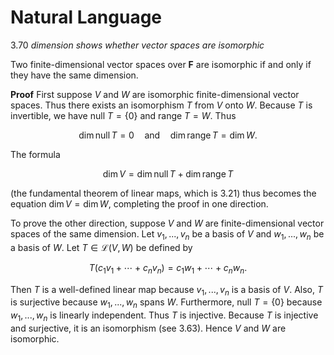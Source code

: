 # Natural Language

3.70 *dimension shows whether vector spaces are isomorphic*

Two finite-dimensional vector spaces over $\mathbf{F}$ are isomorphic if and only if they have the same dimension.

**Proof** First suppose $V$ and $W$ are isomorphic finite-dimensional vector spaces. Thus there exists an isomorphism $T$ from $V$ onto $W$. Because $T$ is invertible, we have null $T = \{0\}$ and range $T = W$. Thus

$$\dim \operatorname{null} T = 0 \quad \text{and} \quad \dim \operatorname{range} T = \dim W.$$

The formula

$$\dim V = \dim \operatorname{null} T + \dim \operatorname{range} T$$

(the fundamental theorem of linear maps, which is 3.21) thus becomes the equation $\dim V = \dim W$, completing the proof in one direction.

To prove the other direction, suppose $V$ and $W$ are finite-dimensional vector spaces of the same dimension. Let $v_1, ..., v_n$ be a basis of $V$ and $w_1, ..., w_n$ be a basis of $W$. Let $T \in \mathcal{L}(V,W)$ be defined by

$$T(c_1 v_1 + \cdots + c_n v_n) = c_1 w_1 + \cdots + c_n w_n.$$

Then $T$ is a well-defined linear map because $v_1, ..., v_n$ is a basis of $V$. Also, $T$ is surjective because $w_1, ..., w_n$ spans $W$. Furthermore, null $T = \{0\}$ because $w_1, ..., w_n$ is linearly independent. Thus $T$ is injective. Because $T$ is injective and surjective, it is an isomorphism (see 3.63). Hence $V$ and $W$ are isomorphic.

